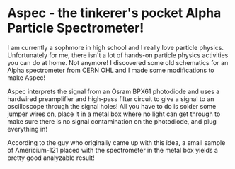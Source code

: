 # Aspec - the tinkerer's pocket Alpha Particle Spectrometer!

I am currently a sophmore in high school and I really love particle physics. Unfortunately for me, there isn't a lot of hands-on particle physics activities you can do at home. Not anymore! I discovered some old schematics for an Alpha spectrometer from CERN OHL and I made some modifications to make Aspec!

Aspec interprets the signal from an Osram BPX61 photodiode and uses a hardwired preamplifier and high-pass filter circuit to give a signal to an oscilloscope through the signal holes! All you have to do is solder some jumper wires on, place it in a metal box where no light can get through to make sure there is no signal contamination on the photodiode, and plug everything in!

According to the guy who originally came up with this idea, a small sample of Americium-121 placed with the spectrometer in the metal box yields a pretty good analyzable result!
